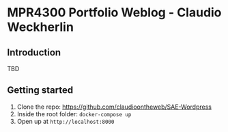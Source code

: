 # MPR4300 Portfolio Weblog - Claudio Weckherlin

## Introduction
TBD

## Getting started
1. Clone the repo: https://github.com/claudioontheweb/SAE-Wordpress
2. Inside the root folder: `docker-compose up`
3. Open up at `http://localhost:8000`
